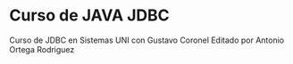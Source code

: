 # Curso de JAVA JDBC 
Curso de JDBC en Sistemas UNI con Gustavo Coronel
Editado por Antonio Ortega Rodriguez
